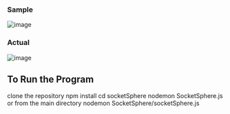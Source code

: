 ### Sample
![image](https://github.com/user-attachments/assets/4e5c9f7c-2404-480e-9e8f-baf3fa3370e6)
### Actual
![image](https://github.com/user-attachments/assets/c0a34ab4-d835-4edc-a6b1-c4ec49d51185)

## To Run the Program 
clone the repository 
npm install
cd socketSphere
nodemon SocketSphere.js 
or from the main directory 
nodemon SocketSphere/socketSphere.js
